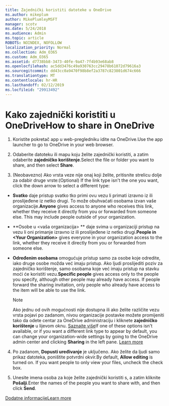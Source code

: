 ```yaml
---
title: Zajednički koristiti datoteke u OneDrive
ms.author: mikeplum
author: MikePlumleyMSFT
manager: scotv
ms.date: 5/24/2018
ms.audience: Admin
ms.topic: article
ROBOTS: NOINDEX, NOFOLLOW
localization_priority: Normal
ms.collection: Adm_O365
ms.custom: Adm_O365
ms.assetid: d7738bb8-3473-40fe-9a47-7f4b93e68ab8
ms.openlocfilehash: ac5dd3476c49a930763cc29478b61072d79616a3
ms.sourcegitcommit: dd43cc0a9470f98b8ef2a3787c823801d674c666
ms.translationtype: MT
ms.contentlocale: hr-HR
ms.lasthandoff: 02/12/2019
ms.locfileid: "29913492"
---
```

# <a name="how-to-share-in-onedrive"></a><span data-ttu-id="84df2-102">Kako zajednički koristiti u OneDrive</span><span class="sxs-lookup"><span data-stu-id="84df2-102">How to share in OneDrive</span></span>

1. <span data-ttu-id="84df2-103">Koristite pokretač app u web-pregledniku idite na OneDrive.</span><span class="sxs-lookup"><span data-stu-id="84df2-103">Use the app launcher to go to OneDrive in your web browser.</span></span> 
    
2. <span data-ttu-id="84df2-104">Odaberite datoteku ili mapu koju želite zajednički koristiti, a zatim odaberite **zajedničko korištenje**.</span><span class="sxs-lookup"><span data-stu-id="84df2-104">Select the file or folder you want to share, and then select **Share**.</span></span>
    
3. <span data-ttu-id="84df2-105">(Neobavezno) Ako vrsta veze nije onaj koji želite, pritisnite strelicu dolje za odabir druge vrste:</span><span class="sxs-lookup"><span data-stu-id="84df2-105">(Optional) If the link type isn't the one you want, click the down arrow to select a different type:</span></span>
    
  - <span data-ttu-id="84df2-p101">**Svatko** daje pristup svatko tko primi ovu vezu li primati izravno iz ili proslijeđene iz netko drugi. To može obuhvaćati osobama izvan vaše organizacije.</span><span class="sxs-lookup"><span data-stu-id="84df2-p101">**Anyone** gives access to anyone who receives this link, whether they receive it directly from you or forwarded from someone else. This may include people outside of your organization.</span></span> 
    
  - <span data-ttu-id="84df2-108">\*\*Osobe u \<vaša organizacija\> \*\* daje svima u organizaciji pristup na vezu li oni primanje izravno iz ili proslijeđene iz netko drugi.</span><span class="sxs-lookup"><span data-stu-id="84df2-108">**People in \<Your Organization\>** gives everyone in your organization access to the link, whether they receive it directly from you or forwarded from someone else.</span></span> 
    
  - <span data-ttu-id="84df2-p102">**Određenim osobama** omogućuje pristup samo za osobe koje odredite, iako druge osobe možda već imaju pristup. Ako ljudi proslijediti poziv za zajedničko korištenje, samo osobama koje već imaju pristup na stavku moći će koristiti vezu.</span><span class="sxs-lookup"><span data-stu-id="84df2-p102">**Specific people** gives access only to the people you specify, although other people may already have access. If people forward the sharing invitation, only people who already have access to the item will be able to use the link.</span></span> 
    
    > [!NOTE]
    > <span data-ttu-id="84df2-p103">Ako jednu od ovih mogućnosti nije dostupna ili ako želite različite vezu vrsta pojavi po zadanom, nivou organizacije postavke možete promijeniti tako da odete centar za OneDrive administraciju i kliknete **zajedničko korištenje** u lijevom oknu. [Saznajte više](https://go.microsoft.com/fwlink/?linkid=871961)</span><span class="sxs-lookup"><span data-stu-id="84df2-p103">If one of these options isn't available, or if you want a different link type to appear by default, you can change your organization-wide settings by going to the OneDrive admin center and clicking **Sharing** in the left pane. [Learn more](https://go.microsoft.com/fwlink/?linkid=871961)</span></span>
  
4. <span data-ttu-id="84df2-p104">Po zadanom, **Dopusti uređivanje** je uključeno. Ako želite da ljudi samo prikaz datoteka, poništite potvrdni okvir.</span><span class="sxs-lookup"><span data-stu-id="84df2-p104">By default, **Allow editing** is turned on. If you want people to only view your files, uncheck the check box.</span></span> 
    
5. <span data-ttu-id="84df2-115">Unesite imena osoba za koje želite zajednički koristiti s, a zatim kliknite **Pošalji**.</span><span class="sxs-lookup"><span data-stu-id="84df2-115">Enter the names of the people you want to share with, and then click **Send**.</span></span>
    
[<span data-ttu-id="84df2-116">Dodatne informacije</span><span class="sxs-lookup"><span data-stu-id="84df2-116">Learn more</span></span>](https://go.microsoft.com/fwlink/?linkid=871861)
  

